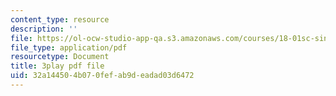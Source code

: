 ```yaml
---
content_type: resource
description: ''
file: https://ol-ocw-studio-app-qa.s3.amazonaws.com/courses/18-01sc-single-variable-calculus-fall-2010/32a144504b070fefab9deadad03d6472_UBh66KVAJI.pdf
file_type: application/pdf
resourcetype: Document
title: 3play pdf file
uid: 32a14450-4b07-0fef-ab9d-eadad03d6472
---
```

